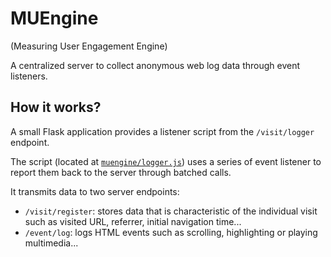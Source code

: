 # MUEngine
(Measuring User Engagement Engine)

A centralized server to collect anonymous web log data through event listeners.

## How it works?

A small Flask application provides a listener script from the `/visit/logger` endpoint.

The script (located at [`muengine/logger.js`](https://github.com/Thopiax/MUEngine/blob/master/muengine/logger.js)) uses a series of event listener to report them back to the server through batched calls. 

It transmits data to two server endpoints:
  - `/visit/register`: stores data that is characteristic of the individual visit such as visited URL, referrer, initial navigation time...
  - `/event/log`: logs HTML events such as scrolling, highlighting or playing multimedia...
